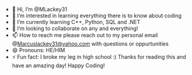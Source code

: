 - 👋 Hi, I’m @MLackey31
- 👀 I’m interested in learning everything there is to know about coding 
- 🌱 I’m currently learning C++, Python, SQL and .NET
- 💞️ I’m looking to collaborate on any and everything!
- 📫 How to reach me please reach out to my personal email @Marcuslackey31@yahoo.com with questions or oppurtunities
- 😄 Pronouns: HE/HIM
- ⚡ Fun fact: I broke my leg in high school :)
Thanks for reading this and have an amazing day! Happy Coding!

